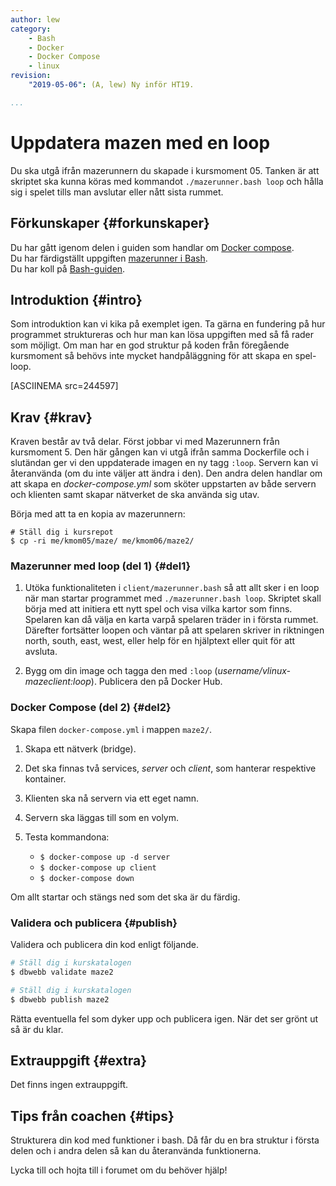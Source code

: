 ```yaml
---
author: lew
category:
    - Bash
    - Docker
    - Docker Compose
    - linux
revision:
    "2019-05-06": (A, lew) Ny inför HT19.

...
```

Uppdatera mazen med en loop
==================================

Du ska utgå ifrån mazerunnern du skapade i kursmoment 05. Tanken är att skriptet ska kunna köras med kommandot `./mazerunner.bash loop` och hålla sig i spelet tills man avslutar eller nått sista rummet.

<!--more-->



Förkunskaper {#forkunskaper}
-----------------------

Du har gått igenom delen i guiden som handlar om [Docker compose](guide/docker/docker-compose).  
Du har färdigställt uppgiften [mazerunner i Bash](uppgift/mazerunner-i-bash).  
Du har koll på [Bash-guiden](guide/kom-igang-med-bash).



Introduktion {#intro}
-----------------------

Som introduktion kan vi kika på exemplet igen. Ta gärna en fundering på hur programmet struktureras och hur man kan lösa uppgiften med så få rader som möjligt. Om man har en god struktur på koden från föregående kursmoment så behövs inte mycket handpåläggning för att skapa en spel-loop.

[ASCIINEMA src=244597]



Krav {#krav}
-----------------------

Kraven består av två delar. Först jobbar vi med Mazerunnern från kursmoment 5. Den här gången kan vi utgå ifrån samma Dockerfile och i slutändan ger vi den uppdaterade imagen en ny tagg `:loop`. Servern kan vi återanvända (om du inte väljer att ändra i den). Den andra delen handlar om att skapa en *docker-compose.yml* som sköter uppstarten av både servern och klienten samt skapar nätverket de ska använda sig utav.

Börja med att ta en kopia av mazerunnern:

```
# Ställ dig i kursrepot
$ cp -ri me/kmom05/maze/ me/kmom06/maze2/
```


### Mazerunner med loop (del 1) {#del1}

1. Utöka funktionaliteten i `client/mazerunner.bash` så att allt sker i en loop när man startar programmet med `./mazerunner.bash loop`. Skriptet skall börja med att initiera ett nytt spel och visa vilka kartor som finns. Spelaren kan då välja en karta varpå spelaren träder in i första rummet. Därefter fortsätter loopen och väntar på att spelaren skriver in riktningen north, south, east, west, eller help för en hjälptext eller quit för att avsluta.

1. Bygg om din image och tagga den med `:loop` (*username/vlinux-mazeclient:loop*). Publicera den på Docker Hub.



### Docker Compose (del 2) {#del2}

Skapa filen `docker-compose.yml` i mappen `maze2/`.

1. Skapa ett nätverk (bridge).

1. Det ska finnas två services, *server* och *client*, som hanterar respektive kontainer.

1. Klienten ska nå servern via ett eget namn.

1. Servern ska läggas till som en volym.

1. Testa kommandona:
    * `$ docker-compose up -d server`
    * `$ docker-compose up client`
    * `$ docker-compose down`

Om allt startar och stängs ned som det ska är du färdig.



### Validera och publicera {#publish}

Validera och publicera din kod enligt följande.

```bash
# Ställ dig i kurskatalogen
$ dbwebb validate maze2
```

```bash
# Ställ dig i kurskatalogen
$ dbwebb publish maze2
```

Rätta eventuella fel som dyker upp och publicera igen. När det ser grönt ut så är du klar.



Extrauppgift {#extra}
-----------------------

Det finns ingen extrauppgift.



Tips från coachen {#tips}
-----------------------

Strukturera din kod med funktioner i bash. Då får du en bra struktur i första delen och i andra delen så kan du återanvända funktionerna.

Lycka till och hojta till i forumet om du behöver hjälp!
